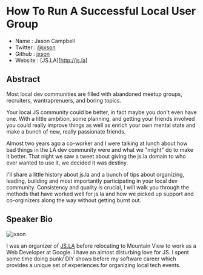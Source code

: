 
# How To Run A Successful Local User Group

* Name      : Jason Campbell
* Twitter   : [@jxson][@jxson]
* Github    : [jxson][jxson]
* Website   : [JS.LA][http://js.la]

## Abstract

Most local dev communities are filled with abandoned meetup groups, recruiters, wantraprenuers, and boring topics.

Your local JS community could be better, in fact maybe you don't even have one. With a little ambition, some planning, and getting your friends involved you could really improve things as well as enrich your own mental state and make a bunch of new, really passionate friends.

Almost two years ago a co-worker and I were talking at lunch about how bad things in the LA dev community were and what we "might" do to make it better. That night we saw a tweet about giving the js.la domain to who ever wanted to use it, we decided it was destiny.

I'll share a little history about js.la and a bunch of tips about organizing, leading, building and most importantly participating in your local dev community. Consistency and quality is crucial, I will walk you through the methods that have worked well for js.la and how we picked up support and co-orginizers along the way without getting burnt out.

## Speaker Bio

![jxson](../images/jxson.png)

I was an organizer of [JS.LA][jsla] before relocating to Mountain View to work as a Web Developer at Google. I have an almost disturbing love for JS. I spent some time doing punk/ DIY shows before my software career which provides a unique set of experiences for organizing local tech events.

[@jxson]: https://twitter.com/jxson
[jxson]: https://github.com/jxson
[jsla]: http://js.la
